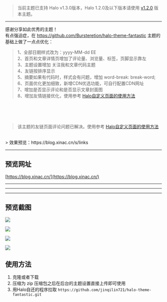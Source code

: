 > 当前主题已支持 Halo v1.3.0版本，Halo 1.2.0及以下版本请使用 [v1.2.0](https://github.com/jinqilin721/halo-theme-fantastic/tree/v1.2.0) 版本主题。

---

感谢分享如此优秀的主题！<br>
有点强迫症，在 https://github.com/Bursteretion/halo-theme-fantastic 主题的基础上做了一点点优化：

> 1、全部日期样式改为：yyyy-MM-dd EE <br>
> 2、首页和文章详情页增加了评论量、浏览量、标签，页脚显示靠左 <br>
> 3、主题设置增加 关注我和文章代码主题 <br>
> 4、友链按排序显示 <br>
> 5、摘要如果有代码时，样式会有问题，增加 word-break: break-word;<br>
> 6、页面优化更加细致，新增CDN优选功能，可自行配置CDN网址<br>
> 7、增加是否显示评论和是否显示文章封面图<br>
> 8、增加友情链接优化，使用参考 [Halo自定义页面的使用方法](https://blog.xinac.cn/archives/halo-usage-200409)

<br>
<br>
<br>

> 该主题的友链页面评论问题已解决。使用参考 
[Halo自定义页面的使用方法](https://blog.xinac.cn/archives/halo-usage-200409)
<br>
> 效果预览：https://blog.xinac.cn/s/links

<br>


---

## 预览网址
[https://blog.xinac.cn/](https://blog.xinac.cn/) 

---
---
---

## 预览截图

![](https://cdn.xinac.cn/blog/screenshot_1586231110425.png)

![](https://cdn.xinac.cn/blog/screenshot-2_1586231110444.png)

![](https://cdn.xinac.cn/blog/screenshot-3_1586231110351.png)

![](https://cdn.xinac.cn/blog/screenshot-4_1586231115821.png)


## 使用方法

1. 克隆或者下载
2. 压缩为 zip 压缩包之后在后台的主题设置直接上传即可使用
3. 用Halo自还的程序拉取 `https://github.com/jinqilin721/halo-theme-fantastic.git`
